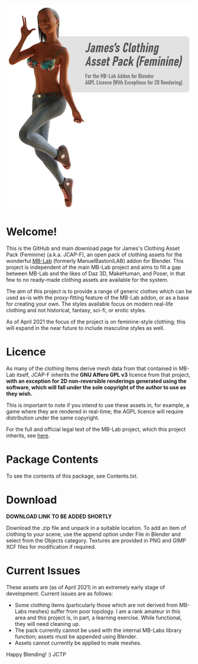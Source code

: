 ![James's Clothing Asset Pack (Feminine) - For the MB-Lab Addon for Blender - AGPL Licence (With Exceptions for 2D Rendering)](https://github.com/jctp/james-mblab-clothes-female/blob/main/Images/Title%20Card.png?raw=true)

# Welcome!
This is the GitHub and main download page for James's Clothing Asset Pack (Feminine) (a.k.a. JCAP-F), an open pack of clothing assets for the wonderful [MB-Lab](https://github.com/animate1978/MB-Lab) (formerly ManuelBastoniLAB) addon for Blender. This project is independent of the main MB-Lab project and aims to fill a gap between MB-Lab and the likes of Daz 3D, MakeHuman, and Poser, in that few to no ready-made clothing assets are available for the system.

The aim of this project is to provide a range of generic clothes which can be used as-is with the proxy-fitting feature of the MB-Lab addon, or as a base for creating your own. The styles available focus on modern real-life clothing and not historical, fantasy, sci-fi, or erotic styles.

As of April 2021 the focus of the project is on feminine-style clothing; this will expand in the near future to include masculine styles as well.

# Licence
As many of the clothing items derive mesh data from that contained in MB-Lab itself, JCAP-F inherits the **GNU Affero GPL v3** licence from that project, **with an exception for 2D non-reversible renderings generated using the software, which will fall under the sole copyright of the author to use as they wish.** 

This is important to note if you intend to use these assets in, for example, a game where they are rendered in real-time; the AGPL licence will require distribution under the same copyright.

For the full and official legal text of the MB-Lab project, which this project inherits, see [here](https://github.com/animate1978/MB-Lab/blob/master/license.txt).

# Package Contents
To see the contents of this package, see Contents.txt.

# Download
**DOWNLOAD LINK TO BE ADDED SHORTLY**

Download the .zip file and unpack in a suitable location. To add an item of clothing to your scene, use the append option under File in Blender and select from the Objects category. Textures are provided in PNG and GIMP XCF files for modification if required.

# Current Issues
These assets are (as of April 2021) in an extremely early stage of development. Current issues are as follows:

- Some clothing items (particularly those which are not derived from MB-Labs meshes) suffer from poor topology. I am a rank amateur in this area and this project is, in part, a learning exercise. While functional, they will need cleaning up.
- The pack currently cannot be used with the internal MB-Labs library function; assets must be appended using Blender.
- Assets cannot currently be applied to male meshes.

Happy Blending! :)
JCTP

